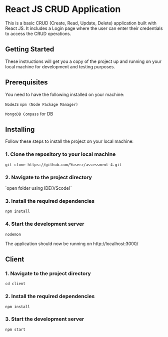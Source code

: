<h1>React JS CRUD Application</h1>
This is a basic CRUD (Create, Read, Update, Delete) application built with React JS. It includes a Login page where the user can enter their credentials to access the CRUD operations.

<h2>Getting Started</h2>
These instructions will get you a copy of the project up and running on your local machine for development and testing purposes.

<h2>Prerequisites</h2>
You need to have the following installed on your machine:

`NodeJS`
`npm (Node Package Manager)`

`MongoDB Compass` for DB

<h2>Installing</h2>
Follow these steps to install the project on your local machine:

<h3>1. Clone the repository to your local machine</h3>

`git clone https://github.com/Yuserz/assessment-4.git`

<h3>2. Navigate to the project directory</h3>
 `open folder using IDE(VScode)`
 
<h3>3. Install the required dependencies</h3>

`npm install`

<h3>4. Start the development server</h3>

 `nodemon`
 
The application should now be running on http://localhost:3000/

<h2> Client </h2>

<h3>1. Navigate to the project directory</h3>

 `cd client`
<h3>2. Install the required dependencies</h3>

`npm install`

<h3>3. Start the development server</h3>

 `npm start`
 


